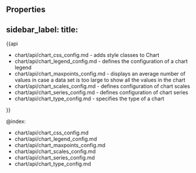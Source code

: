 Properties
---
sidebar_label: 
title: 
---          

{{api
- chart/api/chart_css_config.md - adds style classes to Chart
- chart/api/chart_legend_config.md - defines the configuration of a chart legend
- chart/api/chart_maxpoints_config.md - displays an average number of values in case a data set is too large to show all the values in the chart
- chart/api/chart_scales_config.md - defines configuration of chart scales
- chart/api/chart_series_config.md - defines configuration of chart series
- chart/api/chart_type_config.md - specifies the type of a chart

}}

@index:
- chart/api/chart_css_config.md 
- chart/api/chart_legend_config.md
- chart/api/chart_maxpoints_config.md
- chart/api/chart_scales_config.md
- chart/api/chart_series_config.md
- chart/api/chart_type_config.md

